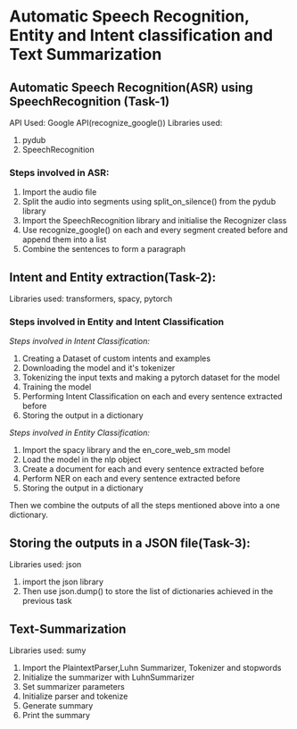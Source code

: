 # Automatic Speech Recognition, Entity and Intent classification and Text Summarization

## Automatic Speech Recognition(ASR) using SpeechRecognition (Task-1)
API Used: Google API(recognize_google())
Libraries used:
1. pydub
2. SpeechRecognition

### Steps involved in ASR:
1. Import the audio file
2. Split the audio into segments using split_on_silence() from the pydub library
3. Import the SpeechRecognition library and initialise the Recognizer class
4. Use recognize_google() on each and every segment created before and append them into a list
5. Combine the sentences to form a paragraph

## Intent and Entity extraction(Task-2):
Libraries used: transformers, spacy, pytorch

### Steps involved in Entity and Intent Classification

*Steps involved in Intent Classification:*
1. Creating a Dataset of custom intents and examples
2. Downloading the model and it's tokenizer
3. Tokenizing the input texts and making a pytorch dataset for the model
4. Training the model
5. Performing Intent Classification on each and every sentence extracted before
6. Storing the output in a dictionary

*Steps involved in Entity Classification:*
1. Import the spacy library and the en_core_web_sm model
2. Load the model in the nlp object
3. Create a document for each and every sentence extracted before
4. Perform NER on each and every sentence extracted before
5. Storing the output in a dictionary

Then we combine the outputs of all the steps mentioned above into a one dictionary.

## Storing the outputs in a JSON file(Task-3):
Libraries used: json

1. import the json library
2. Then use json.dump() to store the list of dictionaries achieved in the previous task

## Text-Summarization
Libraries used: sumy

1. Import the PlaintextParser,Luhn Summarizer, Tokenizer and stopwords
2. Initialize the summarizer with LuhnSummarizer
3. Set summarizer parameters
4. Initialize parser and tokenize
5. Generate summary
6. Print the summary




